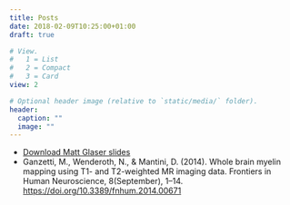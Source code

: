 ```yaml
---
title: Posts
date: 2018-02-09T10:25:00+01:00
draft: true

# View.
#   1 = List
#   2 = Compact
#   3 = Card
view: 2

# Optional header image (relative to `static/media/` folder).
header:
  caption: ""
  image: ""
---
```


* [Download Matt Glaser slides](https://www.google.fr/url?sa=t&rct=j&q=&esrc=s&source=web&cd=5&cad=rja&uact=8&ved=0ahUKEwi81cGM1ZjZAhXBIlAKHeRlB84QFgheMAQ&url=http%3A%2F%2Fohbm.i4adev.com%2Ffiles%2FParcellation_Glasser_Matthew.pdf&usg=AOvVaw0khe9KjGuqqfQOHDnspVeJ)
* Ganzetti, M., Wenderoth, N., & Mantini, D. (2014). Whole brain myelin mapping using T1- and T2-weighted MR imaging data. Frontiers in Human Neuroscience, 8(September), 1–14. https://doi.org/10.3389/fnhum.2014.00671
